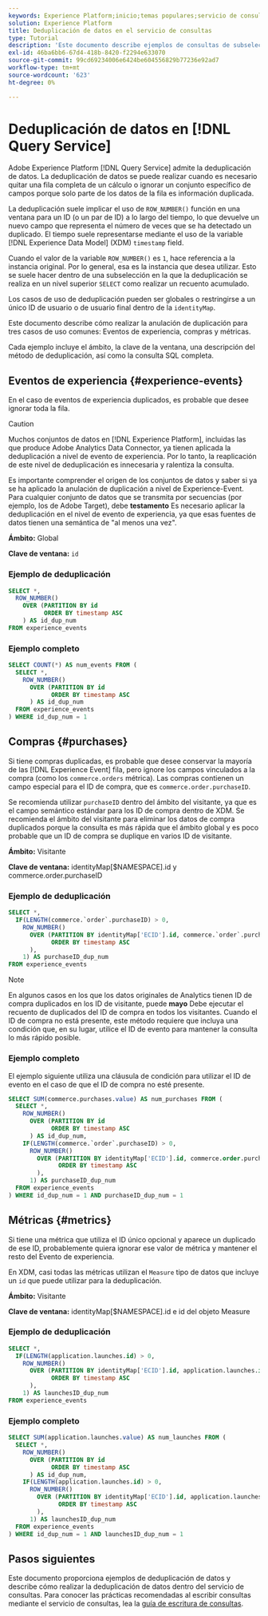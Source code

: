 ```yaml
---
keywords: Experience Platform;inicio;temas populares;servicio de consultas;servicio de consultas;desduplicación de datos;desduplicación;
solution: Experience Platform
title: Deduplicación de datos en el servicio de consultas
type: Tutorial
description: 'Este documento describe ejemplos de consultas de subselección y de muestra completa para deduplicar tres casos de uso comunes: eventos de experiencia, compras y métricas.'
exl-id: 46ba6bb6-67d4-418b-8420-f2294e633070
source-git-commit: 99cd69234006e6424be604556829b77236e92ad7
workflow-type: tm+mt
source-wordcount: '623'
ht-degree: 0%

---
```


# Deduplicación de datos en [!DNL Query Service]

Adobe Experience Platform [!DNL Query Service] admite la deduplicación de datos. La deduplicación de datos se puede realizar cuando es necesario quitar una fila completa de un cálculo o ignorar un conjunto específico de campos porque solo parte de los datos de la fila es información duplicada.

La deduplicación suele implicar el uso de `ROW_NUMBER()` función en una ventana para un ID (o un par de ID) a lo largo del tiempo, lo que devuelve un nuevo campo que representa el número de veces que se ha detectado un duplicado. El tiempo suele representarse mediante el uso de la variable [!DNL Experience Data Model] (XDM) `timestamp` field.

Cuando el valor de la variable `ROW_NUMBER()` es `1`, hace referencia a la instancia original. Por lo general, esa es la instancia que desea utilizar. Esto se suele hacer dentro de una subselección en la que la deduplicación se realiza en un nivel superior `SELECT` como realizar un recuento acumulado.

Los casos de uso de deduplicación pueden ser globales o restringirse a un único ID de usuario o de usuario final dentro de la `identityMap`.

Este documento describe cómo realizar la anulación de duplicación para tres casos de uso comunes: Eventos de experiencia, compras y métricas.

Cada ejemplo incluye el ámbito, la clave de la ventana, una descripción del método de deduplicación, así como la consulta SQL completa.

## Eventos de experiencia {#experience-events}

En el caso de eventos de experiencia duplicados, es probable que desee ignorar toda la fila.

>[!CAUTION]
>
>Muchos conjuntos de datos en [!DNL Experience Platform], incluidas las que produce Adobe Analytics Data Connector, ya tienen aplicada la deduplicación a nivel de evento de experiencia. Por lo tanto, la reaplicación de este nivel de deduplicación es innecesaria y ralentiza la consulta.
>
>Es importante comprender el origen de los conjuntos de datos y saber si ya se ha aplicado la anulación de duplicación a nivel de Experience-Event. Para cualquier conjunto de datos que se transmita por secuencias (por ejemplo, los de Adobe Target), debe **testamento** Es necesario aplicar la deduplicación en el nivel de evento de experiencia, ya que esas fuentes de datos tienen una semántica de &quot;al menos una vez&quot;.

**Ámbito:** Global

**Clave de ventana:** `id`

### Ejemplo de deduplicación

```sql
SELECT *,
  ROW_NUMBER()
    OVER (PARTITION BY id
          ORDER BY timestamp ASC
    ) AS id_dup_num
FROM experience_events
```

### Ejemplo completo

```sql
SELECT COUNT(*) AS num_events FROM (
  SELECT *,
    ROW_NUMBER()
      OVER (PARTITION BY id
            ORDER BY timestamp ASC
      ) AS id_dup_num
  FROM experience_events
) WHERE id_dup_num = 1
```

## Compras {#purchases}

Si tiene compras duplicadas, es probable que desee conservar la mayoría de las [!DNL Experience Event] fila, pero ignore los campos vinculados a la compra (como los `commerce.orders` métrica). Las compras contienen un campo especial para el ID de compra, que es `commerce.order.purchaseID`.

Se recomienda utilizar `purchaseID` dentro del ámbito del visitante, ya que es el campo semántico estándar para los ID de compra dentro de XDM. Se recomienda el ámbito del visitante para eliminar los datos de compra duplicados porque la consulta es más rápida que el ámbito global y es poco probable que un ID de compra se duplique en varios ID de visitante.

**Ámbito:** Visitante

**Clave de ventana:** identityMap[$NAMESPACE].id y commerce.order.purchaseID

### Ejemplo de deduplicación

```sql
SELECT *,
  IF(LENGTH(commerce.`order`.purchaseID) > 0,
    ROW_NUMBER()
      OVER (PARTITION BY identityMap['ECID'].id, commerce.`order`.purchaseID
            ORDER BY timestamp ASC
      ),
    1) AS purchaseID_dup_num
FROM experience_events
```

>[!NOTE]
>
>En algunos casos en los que los datos originales de Analytics tienen ID de compra duplicados en los ID de visitante, puede **mayo** Debe ejecutar el recuento de duplicados del ID de compra en todos los visitantes. Cuando el ID de compra no está presente, este método requiere que incluya una condición que, en su lugar, utilice el ID de evento para mantener la consulta lo más rápido posible.

### Ejemplo completo

El ejemplo siguiente utiliza una cláusula de condición para utilizar el ID de evento en el caso de que el ID de compra no esté presente.

```sql
SELECT SUM(commerce.purchases.value) AS num_purchases FROM (
  SELECT *,
    ROW_NUMBER()
      OVER (PARTITION BY id
            ORDER BY timestamp ASC
      ) AS id_dup_num,
    IF(LENGTH(commerce.`order`.purchaseID) > 0,
      ROW_NUMBER()
        OVER (PARTITION BY identityMap['ECID'].id, commerce.order.purchaseID
              ORDER BY timestamp ASC
        ),
      1) AS purchaseID_dup_num
  FROM experience_events
) WHERE id_dup_num = 1 AND purchaseID_dup_num = 1
```

## Métricas {#metrics}

Si tiene una métrica que utiliza el ID único opcional y aparece un duplicado de ese ID, probablemente quiera ignorar ese valor de métrica y mantener el resto del Evento de experiencia.

En XDM, casi todas las métricas utilizan el `Measure` tipo de datos que incluye un `id` que puede utilizar para la deduplicación.

**Ámbito:** Visitante

**Clave de ventana:** identityMap[$NAMESPACE].id e id del objeto Measure

### Ejemplo de deduplicación

```sql
SELECT *,
  IF(LENGTH(application.launches.id) > 0,
    ROW_NUMBER()
      OVER (PARTITION BY identityMap['ECID'].id, application.launches.id
            ORDER BY timestamp ASC
      ),
    1) AS launchesID_dup_num
FROM experience_events
```

### Ejemplo completo

```sql
SELECT SUM(application.launches.value) AS num_launches FROM (
  SELECT *,
    ROW_NUMBER()
      OVER (PARTITION BY id
            ORDER BY timestamp ASC
      ) AS id_dup_num,
    IF(LENGTH(application.launches.id) > 0,
      ROW_NUMBER()
        OVER (PARTITION BY identityMap['ECID'].id, application.launches.id
              ORDER BY timestamp ASC
        ),
      1) AS launchesID_dup_num
  FROM experience_events
) WHERE id_dup_num = 1 AND launchesID_dup_num = 1
```

## Pasos siguientes

Este documento proporciona ejemplos de deduplicación de datos y describe cómo realizar la deduplicación de datos dentro del servicio de consultas. Para conocer las prácticas recomendadas al escribir consultas mediante el servicio de consultas, lea la [guía de escritura de consultas](../best-practices/writing-queries.md).
